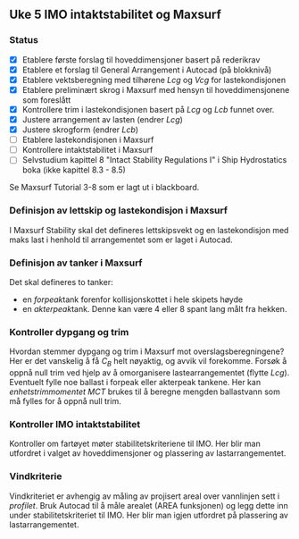 
## Uke 5 IMO intaktstabilitet og Maxsurf


### Status

- [x] Etablere første forslag til hoveddimensjoner basert på rederikrav 
- [x] Etablere et forslag til General Arrangement i Autocad (på blokknivå)
- [x] Etablere vektsberegning med tilhørene $Lcg$ og $Vcg$ for lastekondisjonen
- [x] Etablere preliminært skrog i Maxsurf med hensyn til hoveddimensjonene som foreslått
- [x] Kontrollere trim i lastekondisjonen basert på $Lcg$ og $Lcb$ funnet over. 
- [x] Justere arrangement av lasten (endrer $Lcg$)
- [x] Justere skrogform (endrer $Lcb$)
- [ ] Etablere lastekondisjonen i Maxsurf
- [ ] Kontrollere intaktstabilitet i Maxsurf 
- [ ] Selvstudium kapittel 8 "Intact Stability Regulations I" i Ship Hydrostatics boka (ikke kapittel 8.3 - 8.5)

Se Maxsurf Tutorial 3-8 som er lagt ut i blackboard. 

### Definisjon av lettskip og lastekondisjon i Maxsurf

I Maxsurf Stability skal det defineres lettskipsvekt og en lastekondisjon med maks last i henhold til arrangementet som er laget i Autocad. 

### Definisjon av tanker i Maxsurf
Det skal defineres to tanker:
- en *forpeak*tank forenfor kollisjonskottet i hele skipets høyde 
- en *akterpeak*tank. Denne kan være 4 eller 8 spant lang målt fra hekken.  

### Kontroller dypgang og trim 
Hvordan stemmer dypgang og trim i Maxsurf mot overslagsberegningene? Her er det vanskelig å få $C_B$ helt nøyaktig, og avvik vil forekomme. Forsøk å oppnå null trim ved hjelp av å omorganisere lastearrangementet (flytte $Lcg$). Eventuelt fylle noe ballast i forpeak eller akterpeak tankene. Her kan *enhetstrimmomentet* $MCT$ brukes til å beregne mengden ballastvann som må fylles for å oppnå null trim.  

### Kontroller IMO intaktstabilitet 
Kontroller om fartøyet møter stabilitetskriteriene til IMO. 
Her blir man utfordret i valget av hoveddimensjoner og plassering av lastarrangementet. 

### Vindkriterie 
Vindkriteriet er avhengig av måling av projisert areal over vannlinjen sett i *profilet*. Bruk Autocad til å måle arealet (AREA funksjonen) og legg dette inn under stabilitetskriteriet til IMO. 
Her blir man igjen utfordret på plassering av lastarrangementet. 





